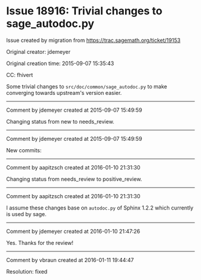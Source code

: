 # Issue 18916: Trivial changes to sage_autodoc.py

Issue created by migration from https://trac.sagemath.org/ticket/19153

Original creator: jdemeyer

Original creation time: 2015-09-07 15:35:43

CC:  fhivert

Some trivial changes to `src/doc/common/sage_autodoc.py` to make converging towards upstream's version easier.


---

Comment by jdemeyer created at 2015-09-07 15:49:59

Changing status from new to needs_review.


---

Comment by jdemeyer created at 2015-09-07 15:49:59

New commits:


---

Comment by aapitzsch created at 2016-01-10 21:31:30

Changing status from needs_review to positive_review.


---

Comment by aapitzsch created at 2016-01-10 21:31:30

I assume these changes base on `autodoc.py` of Sphinx 1.2.2 which currently is used by sage.


---

Comment by jdemeyer created at 2016-01-10 21:47:26

Yes. Thanks for the review!


---

Comment by vbraun created at 2016-01-11 19:44:47

Resolution: fixed
